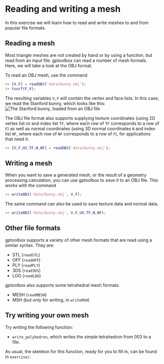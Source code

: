# Reading and writing a mesh

In this exercise we will learn how to read and write meshes to and from popular
file formats.


## Reading a mesh

Most triangle meshes are not created by hand or by using a function, but read
from an input file.
gptoolbox can read a number of mesh formats.
Here, we will take a look at the OBJ format.

To read an OBJ mesh, use the command
```MATLAB
>> [V,F] = readOBJ('data/bunny.obj');
>> tsurf(F,V);
```
The resulting variables `V,F` will contain the vertex and face lists.
In this case, we read the Stanford bunny, which looks like this:
![The Stanford bunny, loaded from an OBJ file](assets/bunnyread.png)

The OBJ file format also supports supplying texture coordinates (using 2D vertex
list `UV` and index list `TF`, where each row of `TF` corresponds to a row of
`F`) as well as normal coordinates (using 3D normal coordinates `N` and index
list `NF`, where each row of `NF` corresponds to a row of `F`), for applications
that need it.
```MATLAB
>> [V,F,UV,TF,N,NF] = readOBJ('data/bunny.obj');
```

## Writing a mesh

When you want to save a generated mesh, or the result of a geometry processing
calculation, you can use gptoolbox to _save_ it to an OBJ file.
This works with the command
```MATLAB
>> writeOBJ('data/bunny.obj', V,F);
```

The same command can also be used to save texture data and normal data.
```MATLAB
>> writeOBJ('data/bunny.obj', V,F,UV,TF,N,NF);
```


## Other file formats

gptoolbox supports a variety of other mesh formats that are read using a
similar syntax.
They are:
* STL (`readSTL`)
* OFF (`readOFF`)
* PLY (`readPLY`)
* 3DS (`read3DS`)
* LOG (`readLOG`)

gptoolbox also supports some tetrahedral mesh formats:
* MESH (`readMESH`)
* MSH (but only for writing, in `writeMSH`)



## Try writing your own mesh

Try writing the following function:
* `write_polyhedron`, which writes the simple tetrahedron from 003 to a file.

As usual, the skeleton for this function, ready for you to fill in, can be
found in `exercise/`.
